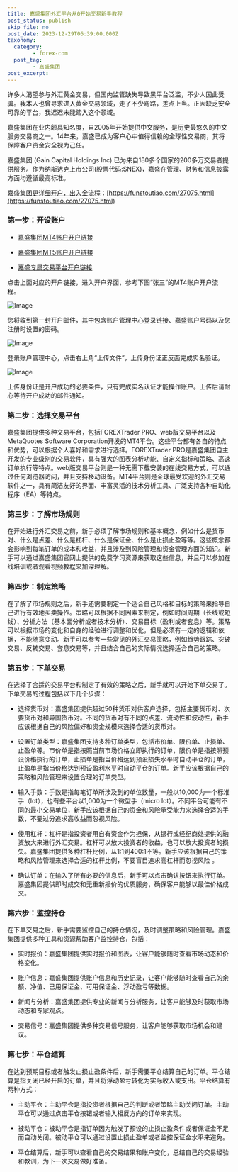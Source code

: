 ```yaml
---
title: 嘉盛集团外汇平台从0开始交易新手教程
post_status: publish
skip_file: no
post_date: 2023-12-29T06:39:00.000Z
taxonomy:
  category:
        - forex-com
  post_tag:
        - 嘉盛集团
post_excerpt: 
---
```

许多人渴望参与外汇黄金交易，但国内监管缺失导致黑平台泛滥，不少人因此受骗。我本人也曾寻求进入黄金交易领域，走了不少弯路，差点上当。正因缺乏安全可靠的平台，我迟迟未能踏入这个领域。

嘉盛集团在业内颇具知名度，自2005年开始提供中文服务，是历史最悠久的中文服务交易商之一。14年来，嘉盛已成为客户心中值得信赖的全球性交易商，其将保障客户资金安全视为己任。

嘉盛集团 (Gain Capital Holdings Inc) 已为来自180多个国家的200多万交易者提供服务。作为纳斯达克上市公司(股票代码:SNEX)，嘉盛在管理、财务和信息披露方面均遵循最高标准。

[嘉盛集团更详细开户，出入金流程](https://funstoutiao.com/27075.html)：[https://funstoutiao.com/27075.html](https://funstoutiao.com/27075.html)

### 第一步：开设账户

* [嘉盛集团MT4账户开户链接](https://s.ssgg.net/jsmt4)

* [嘉盛集团MT5账户开户链接](https://s.ssgg.net/jsmt5)

* [嘉盛专属交易平台开户链接](https://s.ssgg.net/js)

点击上面对应的开户链接，进入开户界面，参考下图“张三”的MT4账户开户流程。

![Image](https://prod-files-secure.s3.us-west-2.amazonaws.com/39ed1227-6d7d-4570-be36-9ccd4a2c4241/7a167aea-686b-400d-af59-4e18eb607a40/640.png?X-Amz-Algorithm=AWS4-HMAC-SHA256&X-Amz-Content-Sha256=UNSIGNED-PAYLOAD&X-Amz-Credential=ASIAZI2LB4663TQ7PCVD%2F20251011%2Fus-west-2%2Fs3%2Faws4_request&X-Amz-Date=20251011T041309Z&X-Amz-Expires=3600&X-Amz-Security-Token=IQoJb3JpZ2luX2VjEGQaCXVzLXdlc3QtMiJHMEUCIQDX7h7vzc16gvUtoVIdhPPRs4GVrwsdzb3bwPSZa4TNfAIgdy7ubVy0xnDLr%2Fq1aGrPivQEA95QZe1m%2Bmmg5Llq9ZoqiAQI%2Ff%2F%2F%2F%2F%2F%2F%2F%2F%2F%2FARAAGgw2Mzc0MjMxODM4MDUiDPdPuy7eXHD6W8cfDSrcA%2FGwNB3fhDIPeDelhvlI7szWjTCmbP5NOH0Ko2NRo5e5Nbdr6KyGjRHjXd6aKinXfgGNKRxf%2FkWX%2FC%2B226dSUNYmBqKFFYGbEtee1IbifV%2FVlrGYaOTLogrZA70%2F5frnqB6nTwEiYt7d%2BH7qRUAb6BHL82Nq2Gf5HcacX%2F7eI8TQaxIbSML%2BUNhYs6LKQ7zlm0%2BWIVwiHFBau5T5vePstRoJTf6%2FYkuZd61FGZxovj3Jw7fPYEyrjLQUZFyauC6WJZGUJgUcr30HWp3pBq5930sq5q3eKtEj6pP%2F%2BDI4fpoR26ECf6y8YYA5BFbrQaF8yU651S%2FruaupwbjXj0CgCIJLw%2FkSDcihU2eXgLEP7cTYX57XvUcQ6RXcfDojlMZmRobQwZWCEMNnjjpJSU8pSpyr0gEaLdhgE3v6YCTONdrEYeyIwJLuI5Qtfc8p9W0ucImKzUc%2FO6ivPOYt9rHsg4kaDpEO9ZN1JCL5KBWMM1U%2BsLWc%2FE8bYTRbw1UR5tXBi91YggevSlbiCQ4TN%2FI3eBltNoHj3i55P51trY4Otz2D0oq4kOb%2BPV9Yip05p09xxdLX3JU3eO72hKnIRpQzBCPufRuJM7qk%2BdFbyShSxDivp%2BwxizHP1rv2QdnGMNKkp8cGOqUBmi0orZ%2F0LL1b1D6QQpKMSCfT5eerp2A0%2BbdUPOphyOkoLgIuyJ9MfgSExMAyJ2hq1ka8xiIM3AFA%2F%2FuoMK%2Bmy%2Bx4wwPTwFyt%2Boqsr3Obx7ML9Mf%2Fd95YTw2mUOfXyMXQev90QcPnXGboqSGmrkGZCjhQOxXyMultR%2Fp01vJaNIiPSDC%2F5J9aLmr35NQNqbRUXh30HLf3BO2%2F0aoc9Zjn%2BkQQIGO7&X-Amz-Signature=c781caf112ce14ce3e151921feb1826d35e6b3395b03b9312d938d107e5e5822&X-Amz-SignedHeaders=host&x-amz-checksum-mode=ENABLED&x-id=GetObject)

您将收到第一封开户邮件，其中包含账户管理中心登录链接、嘉盛账户号码以及您注册时设置的密码。

![Image](https://prod-files-secure.s3.us-west-2.amazonaws.com/39ed1227-6d7d-4570-be36-9ccd4a2c4241/eaa1c6b3-2877-4284-a0e1-530e222c27fb/image.png?X-Amz-Algorithm=AWS4-HMAC-SHA256&X-Amz-Content-Sha256=UNSIGNED-PAYLOAD&X-Amz-Credential=ASIAZI2LB4663TQ7PCVD%2F20251011%2Fus-west-2%2Fs3%2Faws4_request&X-Amz-Date=20251011T041309Z&X-Amz-Expires=3600&X-Amz-Security-Token=IQoJb3JpZ2luX2VjEGQaCXVzLXdlc3QtMiJHMEUCIQDX7h7vzc16gvUtoVIdhPPRs4GVrwsdzb3bwPSZa4TNfAIgdy7ubVy0xnDLr%2Fq1aGrPivQEA95QZe1m%2Bmmg5Llq9ZoqiAQI%2Ff%2F%2F%2F%2F%2F%2F%2F%2F%2F%2FARAAGgw2Mzc0MjMxODM4MDUiDPdPuy7eXHD6W8cfDSrcA%2FGwNB3fhDIPeDelhvlI7szWjTCmbP5NOH0Ko2NRo5e5Nbdr6KyGjRHjXd6aKinXfgGNKRxf%2FkWX%2FC%2B226dSUNYmBqKFFYGbEtee1IbifV%2FVlrGYaOTLogrZA70%2F5frnqB6nTwEiYt7d%2BH7qRUAb6BHL82Nq2Gf5HcacX%2F7eI8TQaxIbSML%2BUNhYs6LKQ7zlm0%2BWIVwiHFBau5T5vePstRoJTf6%2FYkuZd61FGZxovj3Jw7fPYEyrjLQUZFyauC6WJZGUJgUcr30HWp3pBq5930sq5q3eKtEj6pP%2F%2BDI4fpoR26ECf6y8YYA5BFbrQaF8yU651S%2FruaupwbjXj0CgCIJLw%2FkSDcihU2eXgLEP7cTYX57XvUcQ6RXcfDojlMZmRobQwZWCEMNnjjpJSU8pSpyr0gEaLdhgE3v6YCTONdrEYeyIwJLuI5Qtfc8p9W0ucImKzUc%2FO6ivPOYt9rHsg4kaDpEO9ZN1JCL5KBWMM1U%2BsLWc%2FE8bYTRbw1UR5tXBi91YggevSlbiCQ4TN%2FI3eBltNoHj3i55P51trY4Otz2D0oq4kOb%2BPV9Yip05p09xxdLX3JU3eO72hKnIRpQzBCPufRuJM7qk%2BdFbyShSxDivp%2BwxizHP1rv2QdnGMNKkp8cGOqUBmi0orZ%2F0LL1b1D6QQpKMSCfT5eerp2A0%2BbdUPOphyOkoLgIuyJ9MfgSExMAyJ2hq1ka8xiIM3AFA%2F%2FuoMK%2Bmy%2Bx4wwPTwFyt%2Boqsr3Obx7ML9Mf%2Fd95YTw2mUOfXyMXQev90QcPnXGboqSGmrkGZCjhQOxXyMultR%2Fp01vJaNIiPSDC%2F5J9aLmr35NQNqbRUXh30HLf3BO2%2F0aoc9Zjn%2BkQQIGO7&X-Amz-Signature=e46d47a72db36672b14dc12089f931e259ce6337bae6eec0fa712d9b93923eaf&X-Amz-SignedHeaders=host&x-amz-checksum-mode=ENABLED&x-id=GetObject)

登录账户管理中心，点击右上角“上传文件”，上传身份证正反面完成实名验证。

![Image](https://prod-files-secure.s3.us-west-2.amazonaws.com/39ed1227-6d7d-4570-be36-9ccd4a2c4241/54090639-09fc-46b4-a135-e0289f707147/image.png?X-Amz-Algorithm=AWS4-HMAC-SHA256&X-Amz-Content-Sha256=UNSIGNED-PAYLOAD&X-Amz-Credential=ASIAZI2LB4663TQ7PCVD%2F20251011%2Fus-west-2%2Fs3%2Faws4_request&X-Amz-Date=20251011T041309Z&X-Amz-Expires=3600&X-Amz-Security-Token=IQoJb3JpZ2luX2VjEGQaCXVzLXdlc3QtMiJHMEUCIQDX7h7vzc16gvUtoVIdhPPRs4GVrwsdzb3bwPSZa4TNfAIgdy7ubVy0xnDLr%2Fq1aGrPivQEA95QZe1m%2Bmmg5Llq9ZoqiAQI%2Ff%2F%2F%2F%2F%2F%2F%2F%2F%2F%2FARAAGgw2Mzc0MjMxODM4MDUiDPdPuy7eXHD6W8cfDSrcA%2FGwNB3fhDIPeDelhvlI7szWjTCmbP5NOH0Ko2NRo5e5Nbdr6KyGjRHjXd6aKinXfgGNKRxf%2FkWX%2FC%2B226dSUNYmBqKFFYGbEtee1IbifV%2FVlrGYaOTLogrZA70%2F5frnqB6nTwEiYt7d%2BH7qRUAb6BHL82Nq2Gf5HcacX%2F7eI8TQaxIbSML%2BUNhYs6LKQ7zlm0%2BWIVwiHFBau5T5vePstRoJTf6%2FYkuZd61FGZxovj3Jw7fPYEyrjLQUZFyauC6WJZGUJgUcr30HWp3pBq5930sq5q3eKtEj6pP%2F%2BDI4fpoR26ECf6y8YYA5BFbrQaF8yU651S%2FruaupwbjXj0CgCIJLw%2FkSDcihU2eXgLEP7cTYX57XvUcQ6RXcfDojlMZmRobQwZWCEMNnjjpJSU8pSpyr0gEaLdhgE3v6YCTONdrEYeyIwJLuI5Qtfc8p9W0ucImKzUc%2FO6ivPOYt9rHsg4kaDpEO9ZN1JCL5KBWMM1U%2BsLWc%2FE8bYTRbw1UR5tXBi91YggevSlbiCQ4TN%2FI3eBltNoHj3i55P51trY4Otz2D0oq4kOb%2BPV9Yip05p09xxdLX3JU3eO72hKnIRpQzBCPufRuJM7qk%2BdFbyShSxDivp%2BwxizHP1rv2QdnGMNKkp8cGOqUBmi0orZ%2F0LL1b1D6QQpKMSCfT5eerp2A0%2BbdUPOphyOkoLgIuyJ9MfgSExMAyJ2hq1ka8xiIM3AFA%2F%2FuoMK%2Bmy%2Bx4wwPTwFyt%2Boqsr3Obx7ML9Mf%2Fd95YTw2mUOfXyMXQev90QcPnXGboqSGmrkGZCjhQOxXyMultR%2Fp01vJaNIiPSDC%2F5J9aLmr35NQNqbRUXh30HLf3BO2%2F0aoc9Zjn%2BkQQIGO7&X-Amz-Signature=604f4c8671ac518d20c9d39701ab167b0560f4f454e7eac77d6f022841d7ce61&X-Amz-SignedHeaders=host&x-amz-checksum-mode=ENABLED&x-id=GetObject)

上传身份证是开户成功的必要条件，只有完成实名认证才能操作账户。上传后请耐心等待开户成功的邮件通知。

### 第二步：选择交易平台

嘉盛集团提供多种交易平台，包括FOREXTrader PRO、web版交易平台以及MetaQuotes Software Corporation开发的MT4平台。这些平台都有各自的特点和优势，可以根据个人喜好和需求进行选择。FOREXTrader PRO是嘉盛集团自主开发的专业级别的交易软件，具有强大的图表分析功能、自定义指标和策略、高速订单执行等特点。web版交易平台则是一种无需下载安装的在线交易方式，可以通过任何浏览器访问，并且支持移动设备。MT4平台则是全球最受欢迎的外汇交易软件之一，具有简洁友好的界面、丰富灵活的技术分析工具、广泛支持各种自动化程序（EA）等特点。

### 第三步：了解市场规则

在开始进行外汇交易之前，新手必须了解市场规则和基本概念，例如什么是货币对、什么是点差、什么是杠杆、什么是保证金、什么是止损止盈等等。这些概念都会影响到每笔订单的成本和收益，并且涉及到风险管理和资金管理方面的知识。新手可以通过嘉盛集团官网上提供的免费学习资源来获取这些信息，并且可以参加在线培训或者观看视频教程来加深理解。

### 第四步：制定策略

在了解了市场规则之后，新手还需要制定一个适合自己风格和目标的策略来指导自己进行有效地买卖操作。策略可以根据不同因素来制定，例如时间周期（长线或短线）、分析方法（基本面分析或者技术分析）、交易目标（盈利或者套息）等。策略可以根据市场的变化和自身的经验进行调整和优化，但是必须有一定的逻辑和依据，不能随意变动。新手可以参考一些常见的外汇交易策略，例如趋势跟踪、突破交易、反转交易、套息交易等，并且结合自己的实际情况选择适合自己的策略。

### 第五步：下单交易

在选择了合适的交易平台和制定了有效的策略之后，新手就可以开始下单交易了。下单交易的过程包括以下几个步骤：

* 选择货币对：嘉盛集团提供超过50种货币对供客户选择，包括主要货币对、次要货币对和异国货币对。不同的货币对有不同的点差、流动性和波动性，新手应该根据自己的风险偏好和资金规模来选择合适的货币对。

* 设置订单类型：嘉盛集团支持多种订单类型，包括市价单、限价单、止损单、止盈单等。市价单是指按照当前市场价格立即执行的订单，限价单是指按照预设价格执行的订单，止损单是指当价格达到预设损失水平时自动平仓的订单，止盈单是指当价格达到预设盈利水平时自动平仓的订单。新手应该根据自己的策略和风险管理来设置合理的订单类型。

* 输入手数：手数是指每笔订单所涉及到的单位数量，一般以10,000为一个标准手（lot），也有些平台以1,000为一个微型手（micro lot）。不同平台可能有不同的最小交易单位，新手应该根据自己的资金和风险承受能力来选择合适的手数，不要过分追求高收益而忽视风险。

* 使用杠杆：杠杆是指投资者用自有资金作为担保，从银行或经纪商处提供的融资放大来进行外汇交易。杠杆可以放大投资者的收益，也可以放大投资者的损失。嘉盛集团提供多种杠杆比例，从1:1到400:1不等。新手应该根据自己的策略和风险管理来选择合适的杠杆比例，不要盲目追求高杠杆而忽视风险 。

* 确认订单：在输入了所有必要的信息后，新手可以点击确认按钮来执行订单。嘉盛集团提供即时成交和无重新报价的优质服务，确保客户能够以最佳价格成交。

### 第六步：监控持仓

在下单交易之后，新手需要监控自己的持仓情况，及时调整策略和风险管理。嘉盛集团提供多种工具和资源帮助客户监控持仓，包括：

* 实时报价：嘉盛集团提供实时报价和图表，让客户能够随时查看市场动态和价格变化。

* 账户信息：嘉盛集团提供账户信息和历史记录，让客户能够随时查看自己的余额、净值、已用保证金、可用保证金、浮动盈亏等数据。

* 新闻与分析：嘉盛集团提供专业的新闻与分析服务，让客户能够及时获取市场动态和专家观点。

* 交易信号：嘉盛集团提供多种交易信号服务，让客户能够获取市场机会和建议。

### 第七步：平仓结算

在达到预期目标或者触发止损止盈条件后，新手需要平仓结算自己的订单。平仓结算是指关闭已经开启的订单，并且将浮动盈亏转化为实际收入或支出。平仓结算有两种方式：

* 主动平仓：主动平仓是指投资者根据自己的判断或者策略主动关闭订单。主动平仓可以通过点击平仓按钮或者输入相反方向的订单来实现。

* 被动平仓：被动平仓是指订单因为触发了预设的止损止盈条件或者保证金不足而自动关闭。被动平仓可以通过设置止损止盈单或者监控保证金水平来避免。

* 平仓结算后，新手可以查看自己的交易结果和账户变化，总结自己的交易经验和教训，为下一次交易做好准备。